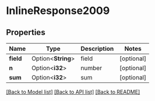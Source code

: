 # InlineResponse2009

## Properties

Name | Type | Description | Notes
------------ | ------------- | ------------- | -------------
**field** | Option<**String**> | field | [optional]
**n** | Option<**i32**> | number | [optional]
**sum** | Option<**i32**> | sum | [optional]

[[Back to Model list]](../README.md#documentation-for-models) [[Back to API list]](../README.md#documentation-for-api-endpoints) [[Back to README]](../README.md)


